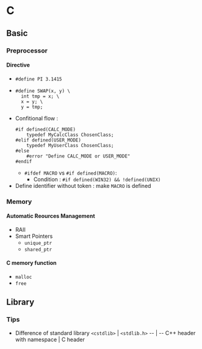 # C


## Basic

### Preprocessor
#### Directive

  - `#define PI 3.1415`
  - ```
    #define SWAP(x, y) \
      int tmp = x; \
      x = y; \
      y = tmp;
    ```
  - Confitional flow :
    ```
    #if defined(CALC_MODE)
        typedef MyCalcClass ChosenClass;
    #elif defined(USER_MODE)
        typedef MyUserClass ChosenClass;
    #else
        #error "Define CALC_MODE or USER_MODE"
    #endif
    ```
    - `#ifdef MACRO` vs `#if defined(MACRO)`:
      - Condition : `#if defined(WIN32) && !defined(UNIX)`
  - Define identifier without token : make `MACRO` is defined



### Memory

#### Automatic Reources Management
 - RAII
 - Smart Pointers
   - `unique_ptr`
   - `shared_ptr`

#### C memory function
 - `malloc`
 - `free`


## Library

### Tips
- Difference of standard library
    `<cstdlib>` | `<stdlib.h>`
    --          | --
    C++ header with namespace | C header
